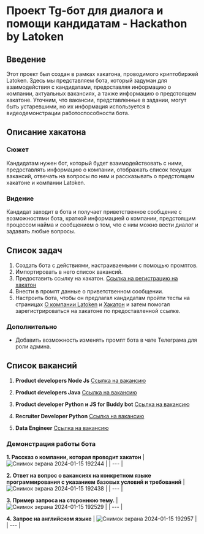 # Проект Tg-бот для диалога и помощи кандидатам - Hackathon by Latoken

## Введение

Этот проект был создан в рамках хакатона, проводимого криптобиржей Latoken. Здесь мы представляем бота, который задуман для взаимодействия с кандидатами, предоставляя информацию о компании, актуальных вакансиях, а также информацию о предстоящем хакатоне. Уточним, что вакансии, представленные в задании, могут быть устаревшими, но их информация используется в видеодемонстрации работоспособности бота.

## Описание хакатона

### Сюжет
Кандидатам нужен бот, который будет взаимодействовать с ними, предоставлять информацию о компании, отображать список текущих вакансий, отвечать на вопросы по ним и рассказывать о предстоящем хакатоне и компании Latoken.

### Видение
Кандидат заходит в бота и получает приветственное сообщение с возможностями бота, краткой информацией о компании, предстоящим процессом найма и сообщением о том, что с ним можно вести диалог и задавать любые вопросы.

## Список задач
1. Создать бота с действиями, настраиваемыми с помощью промптов.
2. Импортировать в него список вакансий.
3. Предоставить ссылку на хакатон. [Ссылка на регистрацию на хакатон](https://calendly.com/latoken-career-events/gtp-hackathon)
4. Внести в промпт данные о приветственном сообщении.
5. Настроить бота, чтобы он предлагал кандидатам пройти тесты на страницах [О компании Latoken](https://deliver.latoken.com/about) и [Хакатон](https://deliver.latoken.com/hackathon) и затем помогал зарегистрироваться на хакатоне по предоставленной ссылке.

### Дополнительно
- Добавить возможность изменять промпт бота в чате Телеграма для роли админа.

## Список вакансий
1. **Product developers Node Js**
   [Ссылка на вакансию](https://hh.ru/vacancy/83905789)

2. **Product developers Java**
   [Ссылка на вакансию](https://hh.ru/vacancy/83904977)

3. **Product developer Python и JS for Buddy bot**
   [Ссылка на вакансию](https://hh.ru/vacancy/83635929)

4. **Recruiter Developer Python**
   [Ссылка на вакансию](https://hh.ru/vacancy/83182341)

5. **Data Engineer**
   [Ссылка на вакансию](https://hh.ru/vacancy/83904383?from=share_android)

### Демонстрация работы бота
**1. Рассказ о компании, которая проводит хакатон**
| ![Снимок экрана 2024-01-15 192244](https://github.com/k-frizen/latoken_hr_bot/assets/80598880/036f66cd-5f0e-435a-850a-a1a108d2cb2c) |
| --- |

**2. Ответ на вопрос о вакансиях на конкретном языке программирования с указанием базовых условий и требований**
| ![Снимок экрана 2024-01-15 192438](https://github.com/k-frizen/latoken_hr_bot/assets/80598880/e0ab63e9-5a6e-4a07-b9e2-996512b96e56) |
| --- |

**3. Пример запроса на стороннюю тему.**
| ![Снимок экрана 2024-01-15 192529](https://github.com/k-frizen/latoken_hr_bot/assets/80598880/3b3506d6-f606-4cf9-9674-97661fb96dbe) |
| --- |

**4. Запрос на английском языке**
| ![Снимок экрана 2024-01-15 192957](https://github.com/k-frizen/latoken_hr_bot/assets/80598880/c64d7993-5884-4f15-8750-0e9be2bd01ab) |
| --- |

